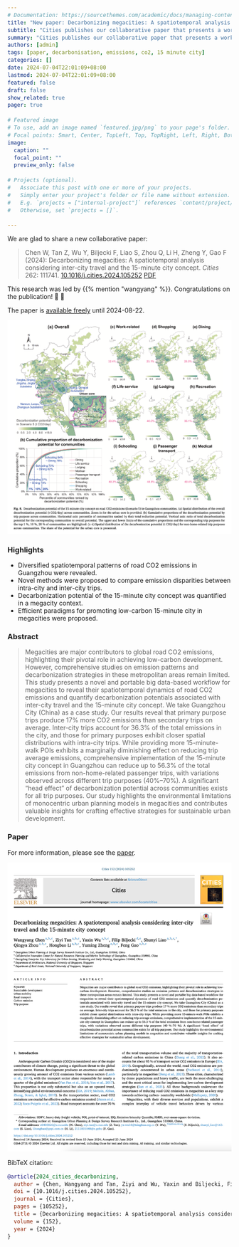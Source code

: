 ```yaml
---
# Documentation: https://sourcethemes.com/academic/docs/managing-content/
title: "New paper: Decarbonizing megacities: A spatiotemporal analysis considering inter-city travel and the 15-minute city concept"
subtitle: "Cities publishes our collaborative paper that presents a workflow for revealing spatiotemporal dynamics of road CO2 emissions and decarbonization potentials."
summary: "Cities publishes our collaborative paper that presents a workflow for revealing spatiotemporal dynamics of road CO2 emissions and decarbonization potentials."
authors: [admin]
tags: [paper, decarbonisation, emissions, co2, 15 minute city]
categories: []
date: 2024-07-04T22:01:09+08:00
lastmod: 2024-07-04T22:01:09+08:00
featured: false
draft: false
show_related: true
pager: true

# Featured image
# To use, add an image named `featured.jpg/png` to your page's folder.
# Focal points: Smart, Center, TopLeft, Top, TopRight, Left, Right, BottomLeft, Bottom, BottomRight.
image:
  caption: ""
  focal_point: ""
  preview_only: false

# Projects (optional).
#   Associate this post with one or more of your projects.
#   Simply enter your project's folder or file name without extension.
#   E.g. `projects = ["internal-project"]` references `content/project/deep-learning/index.md`.
#   Otherwise, set `projects = []`.

---
```


We are glad to share a new collaborative paper:

> Chen W, Tan Z, Wu Y, Biljecki F, Liao S, Zhou Q, Li H, Zheng Y, Gao F (2024): Decarbonizing megacities: A spatiotemporal analysis considering inter-city travel and the 15-minute city concept. _Cities_ 262: 111741. [<i class="ai ai-doi-square ai"></i> 10.1016/j.cities.2024.105252](https://doi.org/10.1016/j.cities.2024.105252) [<i class="far fa-file-pdf"></i> PDF](/publication/2024-cities-decarbonizing/2024-cities-decarbonizing.pdf)</i>

This research was led by {{% mention "wangyang" %}}.
Congratulations on the publication! :raised_hands: :clap:

The paper is [available freely](https://authors.elsevier.com/c/1jMpvy5jOuwSz) until 2024-08-22.

![](1.png)

### Highlights


+ Diversified spatiotemporal patterns of road CO2 emissions in Guangzhou were revealed.
+ Novel methods were proposed to compare emission disparities between intra-city and inter-city trips.
+ Decarbonization potential of the 15-minute city concept was quantified in a megacity context.
+ Efficient paradigms for promoting low-carbon 15-minute city in megacities were proposed.

### Abstract

> Megacities are major contributors to global road CO2 emissions, highlighting their pivotal role in achieving low-carbon development. However, comprehensive studies on emission patterns and decarbonization strategies in these metropolitan areas remain limited. This study presents a novel and portable big data-based workflow for megacities to reveal their spatiotemporal dynamics of road CO2 emissions and quantify decarbonization potentials associated with inter-city travel and the 15-minute city concept. We take Guangzhou City (China) as a case study. Our results reveal that primary purpose trips produce 17% more CO2 emissions than secondary trips on average. Inter-city trips account for 36.3% of the total emissions in the city, and those for primary purposes exhibit closer spatial distributions with intra-city trips. While providing more 15-minute-walk POIs exhibits a marginally diminishing effect on reducing trip average emissions, comprehensive implementation of the 15-minute city concept in Guangzhou can reduce up to 56.3% of the total emissions from non-home-related passenger trips, with variations observed across different trip purposes (40%–70%). A significant “head effect” of decarbonization potential across communities exists for all trip purposes. Our study highlights the environmental limitations of monocentric urban planning models in megacities and contributes valuable insights for crafting effective strategies for sustainable urban development.

### Paper 

For more information, please see the [paper](/publication/2024-cities-decarbonizing/).

[![](page-one.png)](/publication/2024-cities-decarbonizing/)

BibTeX citation:
```bibtex
@article{2024_cities_decarbonizing,
  author = {Chen, Wangyang and Tan, Ziyi and Wu, Yaxin and Biljecki, Filip and Liao, Shunyi and Zhou, Qingya and Li, Hongbao and Zheng, Yuming and Gao, Feng},
  doi = {10.1016/j.cities.2024.105252},
  journal = {Cities},
  pages = {105252},
  title = {Decarbonizing megacities: A spatiotemporal analysis considering inter-city travel and the 15-minute city concept},
  volume = {152},
  year = {2024}
}
```
